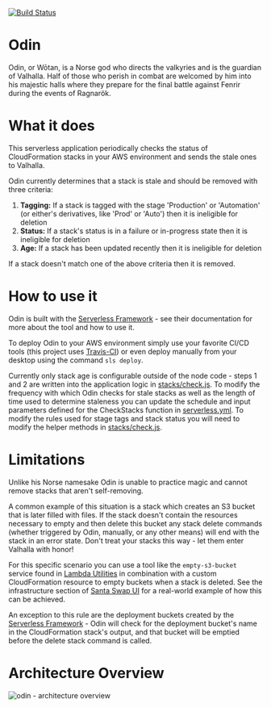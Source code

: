 [![Build Status][travis-badge]][travis-badge-url]
# Odin

Odin, or Wōtan, is a Norse god who directs the valkyries and is the guardian of Valhalla.  Half of those who perish in combat are welcomed by him into his majestic halls where they prepare for the final battle against Fenrir during the events of Ragnarök.

# What it does
This serverless application periodically checks the status of CloudFormation stacks in your AWS environment and sends the stale ones to Valhalla.

Odin currently determines that a stack is stale and should be removed with three criteria:

1. **Tagging:**  If a stack is tagged with the stage 'Production' or 'Automation' (or either's derivatives, like 'Prod' or 'Auto') then it is ineligible for deletion
1. **Status:**  If a stack's status is in a failure or in-progress state then it is ineligible for deletion
1. **Age:**  If a stack has been updated recently then it is ineligible for deletion

If a stack doesn't match one of the above criteria then it is removed.

# How to use it
Odin is built with the [Serverless Framework](https://serverless.com/) - see their documentation for more about the tool and how to use it.

To deploy Odin to your AWS environment simply use your favorite CI/CD tools (this project uses [Travis-CI](https://travis-ci.org/manwaring/odin)) or even deploy manually from your desktop using the command `sls deploy`.

Currently only stack age is configurable outside of the node code - steps 1 and 2 are written into the application logic in [stacks/check.js](https://github.com/manwaring/odin/blob/master/stacks/check.js).  To modify the frequency with which Odin checks for stale stacks as well as the length of time used to determine staleness you can update the schedule and input parameters defined for the CheckStacks function in [serverless.yml](https://github.com/manwaring/odin/blob/master/serverless.yml).  To modify the rules used for stage tags and stack status you will need to modify the helper methods in [stacks/check.js](https://github.com/manwaring/odin/blob/master/stacks/check.js).

# Limitations
Unlike his Norse namesake Odin is unable to practice magic and cannot remove stacks that aren't self-removing.

A common example of this situation is a stack which creates an S3 bucket that is later filled with files.  If the stack doesn't contain the resources necessary to empty and then delete this bucket any stack delete commands (whether triggered by Odin, manually, or any other means) will end with the stack in an error state.  Don't treat your stacks this way - let them enter Valhalla with honor!

For this specific scenario you can use a tool like the `empty-s3-bucket` service found in [Lambda Utilities](https://github.com/manwaring/lambda-utilities) in combination with a custom CloudFormation resource to empty buckets when a stack is deleted.  See the infrastructure section of [Santa Swap UI](https://github.com/santaswap/ui) for a real-world example of how this can be achieved.

An exception to this rule are the deployment buckets created by the [Serverless Framework](https://serverless.com/) - Odin will check for the deployment bucket's name in the CloudFormation stack's output, and that bucket will be emptied before the delete stack command is called.

# Architecture Overview
![odin - architecture overview](https://cloud.githubusercontent.com/assets/2955468/24621133/7c4e882e-186e-11e7-83f3-c21e01527745.png)

[travis-badge]: https://travis-ci.org/manwaring/odin.svg?branch=master		
[travis-badge-url]: https://travis-ci.org/manwaring/odin

